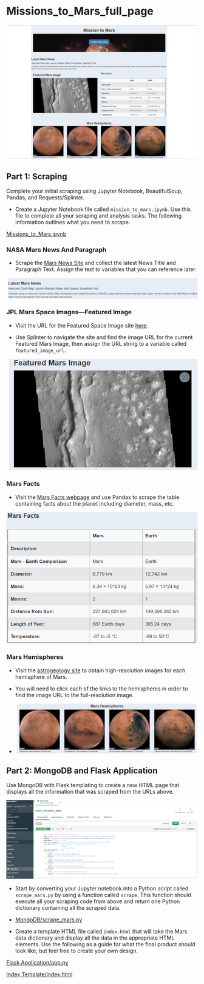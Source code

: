 
# Missions_to_Mars_full_page

![Missions_to_Mars_full_page](/Missions_to_Mars/Missions_to_Mars_Images/Missions_to_Mars_full_page.png)

## Part  1: Scraping

Complete your initial scraping using Jupyter Notebook, BeautifulSoup, Pandas, and Requests/Splinter.

* Create a Jupyter Notebook file called `mission_to_mars.ipynb`. Use this file to complete all your scraping and analysis tasks. The following information outlines what you need to scrape.

[Missions_to_Mars.ipynb](/Missions_to_Mars/mission_to_mars.ipynb)

### NASA Mars News And Paragraph

* Scrape the [Mars News Site](https://redplanetscience.com/) and collect the latest News Title and Paragraph Text. Assign the text to variables that you can reference later.

![Latest News Title and Paragraph](/Missions_to_Mars/Missions_to_Mars_Images/Latest_Mars_News.png)

### JPL Mars Space Images—Featured Image

* Visit the URL for the Featured Space Image site [here](https://spaceimages-mars.com).

* Use Splinter to navigate the site and find the image URL for the current Featured Mars Image, then assign the URL string to a variable called `featured_image_url`.

![Featured_Mars_Image](/Missions_to_Mars/Missions_to_Mars_Images/Featured_Mars_Image.png)

### Mars Facts

* Visit the [Mars Facts webpage](https://galaxyfacts-mars.com) and use Pandas to scrape the table containing facts about the planet including diameter, mass, etc.

![Mars_Facts_table](/Missions_to_Mars/Missions_to_Mars_Images/Mars_Facts_table.png)

### Mars Hemispheres

* Visit the [astrogeology site](https://marshemispheres.com/) to obtain high-resolution images for each hemisphere of Mars.

* You will need to click each of the links to the hemispheres in order to find the image URL to the full-resolution image.

* ![Mars_Hemispheres](/Missions_to_Mars/Missions_to_Mars_Images/Mars_Hemispheres.png)

## Part 2: MongoDB and Flask Application

Use MongoDB with Flask templating to create a new HTML page that displays all the information that was scraped from the URLs above.

![Mars_db.mars_data](/Missions_to_Mars/Missions_to_Mars_Images/mars_db.mars_data.png)

* Start by converting your Jupyter notebook into a Python script called `scrape_mars.py` by using a function called `scrape`. This function should  execute all your scraping code from above and return one Python dictionary containing all the scraped data.

* [MongoDB/scrape_mars.py](/Missions_to_Mars/scrape_mars.py)


* Create a template HTML file called `index.html` that will take the Mars data dictionary and display all the data in the appropriate HTML elements. Use the following as a guide for what the final product should look like, but feel free to create your own design.

[Flask Application/app.py](/Missions_to_Mars/app.py)

[Index Template/index.html](/Missions_to_Mars/templates/index.html)